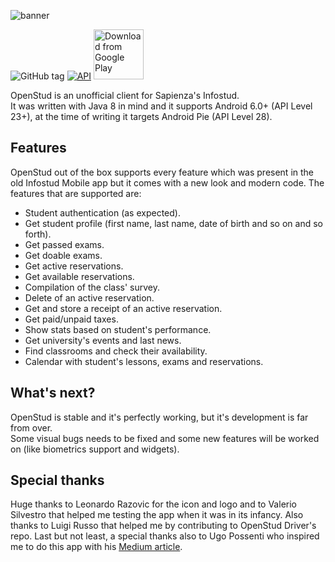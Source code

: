 ![banner](https://user-images.githubusercontent.com/8293810/46977822-72575800-d0cd-11e8-90d9-6132083a0c33.png)

![GitHub tag](https://img.shields.io/github/tag/lithiumsr/openstud_client.svg)
[![API](https://img.shields.io/badge/API-23%2B-brightgreen.svg?style=flat)](https://android-arsenal.com/api?level=23)
[<img src="https://play.google.com/intl/en_us/badges/images/generic/en_badge_web_generic.png"
      alt="Download from Google Play"
      height="80">](https://play.google.com/store/apps/details?id=com.lithium.leona.openstud)

OpenStud is an unofficial client for Sapienza's Infostud.\
It was written with Java 8 in mind and it supports Android 6.0+ (API Level 23+), at the time of writing it targets Android Pie (API Level 28).

## Features
OpenStud out of the box supports every feature which was present in the old Infostud Mobile app but it comes with a new look and modern code.
The features that are supported are:
- Student authentication (as expected).
- Get student profile (first name, last name, date of birth and so on and so forth).
- Get passed exams.
- Get doable exams.
- Get active reservations.
- Get available reservations.
- Compilation of the class' survey.
- Delete of an active reservation.
- Get and store a receipt of an active reservation.
- Get paid/unpaid taxes.
- Show stats based on student's performance.
- Get university's events and last news.
- Find classrooms and check their availability.
- Calendar with student's lessons, exams and reservations.

## What's next?
OpenStud is stable and it's perfectly working, but it's development is far from over.\
Some visual bugs needs to be fixed and some new features will be worked on (like biometrics support and widgets).

## Special thanks
Huge thanks to Leonardo Razovic for the icon and logo and to Valerio Silvestro that helped me testing the app when it was in its infancy.
Also thanks to Luigi Russo that helped me by contributing to OpenStud Driver's repo.
Last but not least, a special thanks also to Ugo Possenti who inspired me to do this app with his [Medium article](https://medium.com/@MEPoss/ora-infostud-non-fa-più-schifo-21720720e556).
